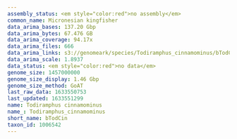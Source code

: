 ```yaml
---
assembly_status: <em style="color:red">no assembly</em>
common_name: Micronesian kingfisher
data_arima_bases: 137.20 Gbp
data_arima_bytes: 67.476 GB
data_arima_coverage: 94.17x
data_arima_files: 666
data_arima_links: s3://genomeark/species/Todiramphus_cinnamominus/bTodCin1/genomic_data/arima/<br>
data_arima_scale: 1.8937
data_status: <em style="color:red">no data</em>
genome_size: 1457000000
genome_size_display: 1.46 Gbp
genome_size_method: GoAT
last_raw_data: 1633550753
last_updated: 1633551299
name: Todiramphus cinnamominus
name_: Todiramphus_cinnamominus
short_name: bTodCin
taxon_id: 1006542
---
```

